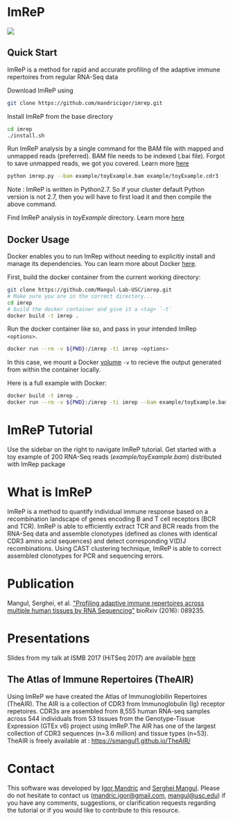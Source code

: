 # ImReP

![](https://github.com/mandricigor/imrep/blob/master/figure_imrep.png)

## Quick Start 
ImReP is a method for rapid and accurate profiling of the adaptive immune repertoires from regular RNA-Seq data
 
Download ImReP using 
```bash
git clone https://github.com/mandricigor/imrep.git
```

Install ImReP from the base directory

```bash
cd imrep
./install.sh 
```
Run ImReP analysis by a single command for the BAM file with mapped and unmapped reads (preferred). BAM file needs to be indexed (.bai file). Forgot to save unmapped reads, we got you covered. Learn more [here](https://github.com/mandricigor/imrep/wiki/Forgot-to-save-unmapped-reads%3F)

```bash
python imrep.py --bam example/toyExample.bam example/toyExample.cdr3
```

Note : ImReP is written in Python2.7. So if your cluster default Python version is not 2.7, then you will have to first load it and then compile the above command.

Find ImReP analysis in _toyExample_ directory. Learn more [here](https://github.com/mandricigor/imrep/wiki/Quick-Start) 


## Docker Usage
Docker enables you to run ImRep without needing to explicitly install and manage its dependencies. You can learn more about Docker [here](https://docs.docker.com/get-started/overview/).

First, build the docker container from the current working directory:
```bash
git clone https://github.com/Mangul-Lab-USC/imrep.git
# Make sure you are in the correct directory...
cd imrep
# build the docker container and give it a <tag> `-t`
docker build -t imrep .
```
Run the docker container like so, and pass in your intended ImRep `<options>`.
```bash
docker run --rm -v ${PWD}:/imrep -ti imrep <options>
```
In this case, we mount a Docker [volume](https://docs.docker.com/storage/volumes/) `-v` to recieve the output generated from within the container locally.

Here is a full example with Docker:
```bash
docker build -t imrep .
docker run --rm -v ${PWD}:/imrep -ti imrep --bam example/toyExample.bam example/toyExample.cdr3
```
# ImReP Tutorial

Use the sidebar on the right to navigate ImReP tutorial. Get started with a toy example of 200 RNA-Seq reads (_example/toyExample.bam_) distributed with ImRep package


# What is ImReP

ImReP is a method to quantify individual immune response based on a recombination landscape of genes encoding B and T cell receptors (BCR and TCR).  ImReP is able to efficiently extract TCR and BCR reads from the RNA-Seq data and assemble clonotypes (defined as clones with identical CDR3 amino acid sequences)  and detect corresponding V(D)J recombinations. Using CAST clustering technique, ImReP is able to correct assembled clonotypes for PCR and sequencing errors.

# Publication

Mangul, Serghei, et al. ["Profiling adaptive immune repertoires across multiple human tissues by RNA Sequencing"](http://www.biorxiv.org/content/early/2017/03/25/089235) bioRxiv (2016): 089235. 

# Presentations

Slides from my talk at ISMB 2017 (HiTSeq 2017) are available [here](https://sergheimangul.files.wordpress.com/2017/07/hitseq_2017_public.pdf)


## The Atlas of Immune Repertoires (TheAIR)

Using ImReP we have created the Atlas of Immunoglobilin Repertoires (TheAIR). The AIR is a collection of CDR3 from Immunoglobulin (Ig) receptor repetoires. CDR3s are assembled from 8,555 human RNA-seq samples across 544 individuals from 53 tissues from the Genotype-Tissue Expression (GTEx v6) project using ImReP.The AIR has one of the largest collection of CDR3 sequences (n=3.6 million) and tissue types (n=53). TheAIR is freely available at : https://smangul1.github.io/TheAIR/


# Contact 

This software was developed by [Igor Mandric](https://github.com/mandricigor) and [Serghei Mangul](https://github.com/Mangul-Lab-USC/). Please do not hesitate to contact us (mandric.igor@gmail.com, mangul@usc.edu) if you have any comments, suggestions, or clarification requests regarding the tutorial or if you would like to contribute to this resource.





